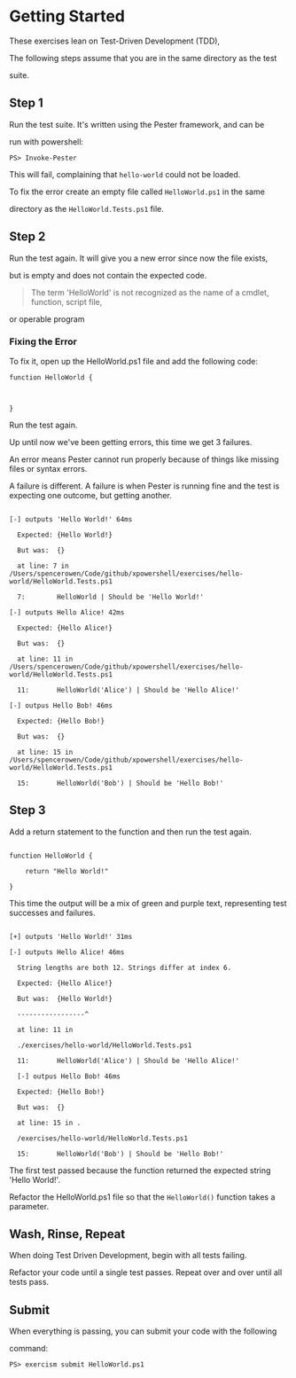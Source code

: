 # Getting Started

These exercises lean on Test-Driven Development (TDD),

The following steps assume that you are in the same directory as the test
suite.

## Step 1

Run the test suite. It's written using the Pester framework, and can be
run with powershell:

    PS> Invoke-Pester

This will fail, complaining that `hello-world` could not be loaded.

To fix the error create an empty file called `HelloWorld.ps1` in the same
directory as the `HelloWorld.Tests.ps1` file.

## Step 2

Run the test again. It will give you a new error since now the file exists,
but is empty and does not contain the expected code.

>The term 'HelloWorld' is not recognized as the name of a cmdlet, function, script file,
or operable program


### Fixing the Error

To fix it, open up the HelloWorld.ps1 file and add the following code:

    function HelloWorld {

    }

Run the test again.

Up until now we've been getting errors, this time we get 3 failures.

An error means Pester cannot run properly because of things like missing files or syntax errors.

A failure is different. A failure is when Pester is running fine and the test is expecting one outcome, but getting another.

```
[-] outputs 'Hello World!' 64ms
  Expected: {Hello World!}
  But was:  {}
  at line: 7 in /Users/spencerowen/Code/github/xpowershell/exercises/hello-world/HelloWorld.Tests.ps1
  7: 		HelloWorld | Should be 'Hello World!'
[-] outputs Hello Alice! 42ms
  Expected: {Hello Alice!}
  But was:  {}
  at line: 11 in /Users/spencerowen/Code/github/xpowershell/exercises/hello-world/HelloWorld.Tests.ps1
  11: 		HelloWorld('Alice') | Should be 'Hello Alice!'
[-] outpus Hello Bob! 46ms
  Expected: {Hello Bob!}
  But was:  {}
  at line: 15 in /Users/spencerowen/Code/github/xpowershell/exercises/hello-world/HelloWorld.Tests.ps1
  15: 		HelloWorld('Bob') | Should be 'Hello Bob!'
  ```

## Step 3

Add a return statement to the function and then run the test again.

```
function HelloWorld {
    return "Hello World!"
}
```

This time the output will be a mix of green and purple text, representing test successes and failures.

```
[+] outputs 'Hello World!' 31ms
[-] outputs Hello Alice! 46ms
  String lengths are both 12. Strings differ at index 6.
  Expected: {Hello Alice!}
  But was:  {Hello World!}
  -----------------^
  at line: 11 in
  ./exercises/hello-world/HelloWorld.Tests.ps1
  11: 		HelloWorld('Alice') | Should be 'Hello Alice!'
  [-] outpus Hello Bob! 46ms
  Expected: {Hello Bob!}
  But was:  {}
  at line: 15 in .
  /exercises/hello-world/HelloWorld.Tests.ps1
  15: 		HelloWorld('Bob') | Should be 'Hello Bob!'
```

The first test passed because the function returned the expected string 'Hello World!'.

Refactor the HelloWorld.ps1 file so that the `HelloWorld()` function takes a parameter.

## Wash, Rinse, Repeat

When doing Test Driven Development, begin with all tests failing.
Refactor your code until a single test passes. Repeat over and over until all tests pass.


## Submit

When everything is passing, you can submit your code with the following
command:

    PS> exercism submit HelloWorld.ps1
